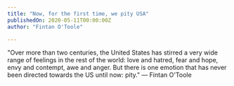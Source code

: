 ```yaml
---
title: "Now, for the first time, we pity USA"
publishedOn: 2020-05-11T00:00:00Z
author: "Fintan O'Toole"

---
```


"Over more than two centuries, the United States has stirred a very wide range of feelings in the rest of the world: love and hatred, fear and hope, envy and contempt, awe and anger. But there is one emotion that has never been directed towards the US until now: pity." — Fintan O'Toole